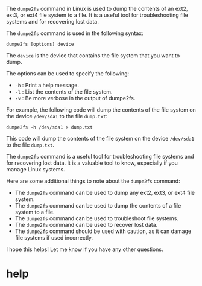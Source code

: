 The `dumpe2fs` command in Linux is used to dump the contents of an ext2, ext3, or ext4 file system to a file. It is a useful tool for troubleshooting file systems and for recovering lost data.

The `dumpe2fs` command is used in the following syntax:

```
dumpe2fs [options] device
```

The `device` is the device that contains the file system that you want to dump.

The options can be used to specify the following:

* `-h` : Print a help message.
* `-l` : List the contents of the file system.
* `-v` : Be more verbose in the output of dumpe2fs.

For example, the following code will dump the contents of the file system on the device `/dev/sda1` to the file `dump.txt`:

```
dumpe2fs -h /dev/sda1 > dump.txt
```

This code will dump the contents of the file system on the device `/dev/sda1` to the file `dump.txt`.

The `dumpe2fs` command is a useful tool for troubleshooting file systems and for recovering lost data. It is a valuable tool to know, especially if you manage Linux systems.

Here are some additional things to note about the `dumpe2fs` command:

* The `dumpe2fs` command can be used to dump any ext2, ext3, or ext4 file system.
* The `dumpe2fs` command can be used to dump the contents of a file system to a file.
* The `dumpe2fs` command can be used to troubleshoot file systems.
* The `dumpe2fs` command can be used to recover lost data.
* The `dumpe2fs` command should be used with caution, as it can damage file systems if used incorrectly.

I hope this helps! Let me know if you have any other questions.




# help 

```

```
